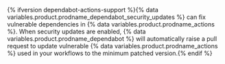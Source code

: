 {% ifversion dependabot-actions-support %}{% data variables.product.prodname_dependabot_security_updates %} can fix vulnerable dependencies in {% data variables.product.prodname_actions %}. When security updates are enabled, {% data variables.product.prodname_dependabot %} will automatically raise a pull request to update vulnerable {% data variables.product.prodname_actions %} used in your workflows to the minimum patched version.{% endif %}
